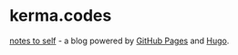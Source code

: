kerma.codes
===========

[notes to self](http://kerma.codes) - a blog powered by 
[GitHub Pages](https://pages.github.com/) and [Hugo](https://gohugo.io/).
